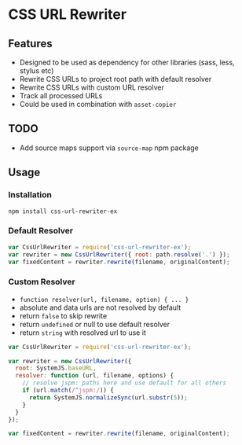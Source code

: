 # CSS URL Rewriter #

## Features ##

- Designed to be used as dependency for other libraries (sass, less, stylus etc)
- Rewrite CSS URLs to project root path with default resolver
- Rewrite CSS URLs with custom URL resolver
- Track all processed URLs
- Could be used in combination with `asset-copier`

## TODO ##

- Add source maps support via `source-map` npm package

## Usage ##

### Installation ###

```shell
npm install css-url-rewriter-ex
```

### Default Resolver ###

```javascript
var CssUrlRewriter = require('css-url-rewriter-ex');
var rewriter = new CssUrlRewriter({ root: path.resolve('.') });
var fixedContent = rewriter.rewrite(filename, originalContent);
```

### Custom Resolver ###

- `function resolver(url, filename, option) { ... }`
- absolute and data urls are not resolved by default
- return `false` to skip rewrite
- return `undefined` or null to use default resolver
- return `string` with resolved url to use it

```javascript
var CssUrlRewriter = require('css-url-rewriter-ex');

var rewriter = new CssUrlRewriter({
  root: SystemJS.baseURL,
  resolver: function (url, filename, options) {
    // resolve jspm: paths here and use default for all others
    if (url.match(/^jspm:/)) {
      return SystemJS.normalizeSync(url.substr(5));
    }
  }
});

var fixedContent = rewriter.rewrite(filename, originalContent);
```
